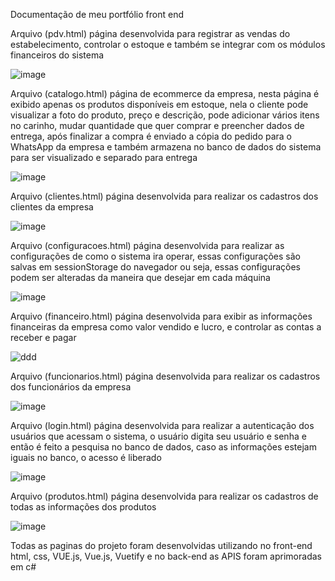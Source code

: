 Documentação de meu portfólio front end

Arquivo (pdv.html) página desenvolvida para registrar as vendas do estabelecimento, controlar o estoque e também se integrar com os módulos financeiros do 
sistema

![image](https://user-images.githubusercontent.com/33435097/230632021-a66e06eb-edb9-421a-8c12-544bade025ff.png)


Arquivo (catalogo.html) página de ecommerce da empresa, nesta página é exibido apenas os produtos disponíveis em estoque, nela o cliente pode visualizar a foto do produto, preço e descrição, pode adicionar vários itens no carinho, mudar quantidade que quer comprar e preencher dados de entrega, após finalizar a compra é enviado a cópia do pedido para o WhatsApp da empresa e também armazena no banco de dados do sistema para ser visualizado e separado para entrega 

![image](https://user-images.githubusercontent.com/33435097/230632109-e318b555-8a0f-4261-8bbd-ae34d6909a01.png)


Arquivo (clientes.html) página desenvolvida para realizar os cadastros dos clientes da empresa

![image](https://user-images.githubusercontent.com/33435097/230632542-abc16d47-3337-4ed2-860f-6464d6e1fc9b.png)

Arquivo (configuracoes.html) página desenvolvida para realizar as configurações de como o sistema ira operar, essas configurações são salvas em sessionStorage do navegador ou seja, essas configurações podem ser alteradas da maneira que desejar em cada máquina

![image](https://user-images.githubusercontent.com/33435097/230632601-e4b7fdea-a49b-4b10-830b-c15f31824d45.png)

Arquivo (financeiro.html) página desenvolvida para exibir as informações financeiras da empresa como valor vendido e lucro, e controlar as contas a receber e pagar

![ddd](https://user-images.githubusercontent.com/33435097/230694632-e783fcc6-031c-472e-b241-015829ff3202.jpg)

Arquivo (funcionarios.html) página desenvolvida para realizar os cadastros dos funcionários da empresa

![image](https://user-images.githubusercontent.com/33435097/230694659-8fe2ed38-bef2-4466-a4c5-828b3c81fbbf.png)

Arquivo (login.html) página desenvolvida para realizar a autenticação dos usuários que acessam o sistema, o usuário digita seu usuário e senha e então
é feito a pesquisa no banco de dados, caso as informações estejam iguais no banco, o acesso é liberado

![image](https://user-images.githubusercontent.com/33435097/230694705-4addc5ea-8403-4ec3-bd06-e918e3de3fb8.png)


Arquivo (produtos.html) página desenvolvida para realizar os cadastros de todas as informações dos produtos 

![image](https://user-images.githubusercontent.com/33435097/230695169-3e744f46-61ab-4b11-ac45-c9a078c1b7dd.png)

Todas as paginas do projeto foram desenvolvidas utilizando no front-end html, css, VUE.js, Vue.js, Vuetify e no back-end as APIS foram aprimoradas em c#
